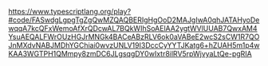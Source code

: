 https://www.typescriptlang.org/play?#code/FASwdgLgpgTgZgQwMZQAQBERIgHgOoD2MAJgIwA0qhJATAHyoDewqqA7kcQFxWemoAfXrQDcwAL7BQkWIhSoAElAA2ygtWVlUUAB7QwxAM4YsuAEQALFWrOUzHGJrMNGk4BACeABzRLV6ok0aVABeE2wcS2sCW1R7QOJnMXdvNABJMDhYGChiai0wvzUNLV19I3DccCyYYTJKatg6+hZUAH5m1p4wKAA3WGTPH1QMmpy8zmDC6JLgsqgDY0wIxtr8ilRV5rpWjvyaLtQe-pgRIA

